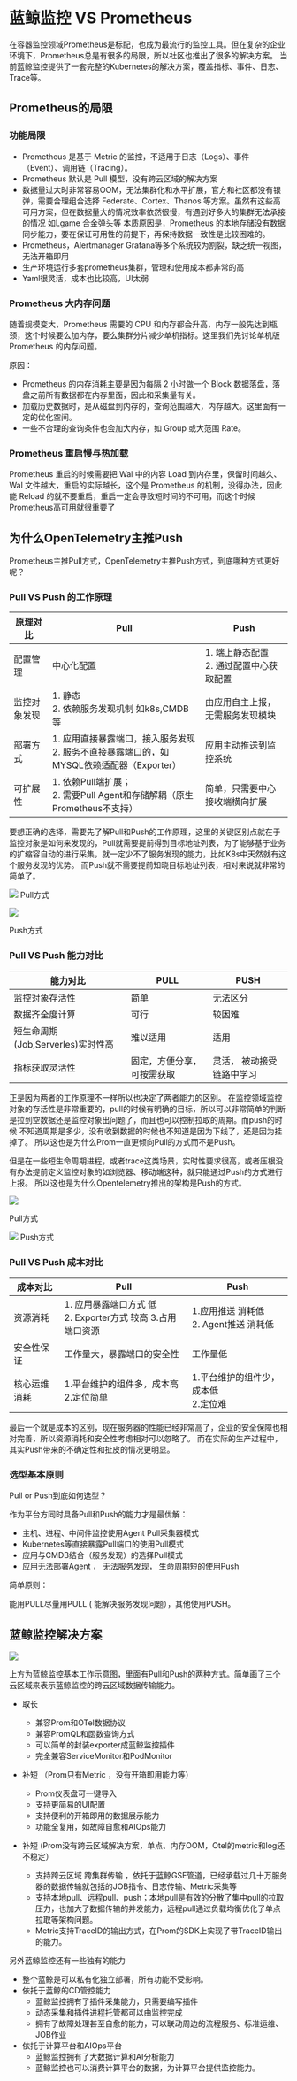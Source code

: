 # 蓝鲸监控 VS Prometheus

在容器监控领域Prometheus是标配，也成为最流行的监控工具。但在复杂的企业环境下，Prometheus总是有很多的局限，所以社区也推出了很多的解决方案。 当前蓝鲸监控提供了一套完整的Kubernetes的解决方案，覆盖指标、事件、日志、Trace等。

## Prometheus的局限

### 功能局限

* Prometheus 是基于 Metric 的监控，不适用于日志（Logs）、事件（Event）、调用链（Tracing）。
* Prometheus 默认是 Pull 模型，没有跨云区域的解决方案
* 数据量过大时非常容易OOM，无法集群化和水平扩展，官方和社区都没有银弹，需要合理组合选择 Federate、Cortex、Thanos 等方案。虽然有这些高可用方案，但在数据量大的情况效率依然很慢，有遇到好多大的集群无法承接的情况 如Lgame 合金弹头等 本质原因是，Prometheus 的本地存储没有数据同步能力，要在保证可用性的前提下，再保持数据一致性是比较困难的。
* Prometheus，Alertmanager Grafana等多个系统较为割裂，缺乏统一视图，无法开箱即用
* 生产环境运行多套prometheus集群，管理和使用成本都非常的高
* Yaml很灵活，成本也比较高，UI太弱


### Prometheus 大内存问题

随着规模变大，Prometheus 需要的 CPU 和内存都会升高，内存一般先达到瓶颈，这个时候要么加内存，要么集群分片减少单机指标。这里我们先讨论单机版 Prometheus 的内存问题。

原因：

* Prometheus 的内存消耗主要是因为每隔 2 小时做一个 Block 数据落盘，落盘之前所有数据都在内存里面，因此和采集量有关。
* 加载历史数据时，是从磁盘到内存的，查询范围越大，内存越大。这里面有一定的优化空间。
* 一些不合理的查询条件也会加大内存，如 Group 或大范围 Rate。

### Prometheus 重启慢与热加载

Prometheus 重启的时候需要把 Wal 中的内容 Load 到内存里，保留时间越久、Wal 文件越大，重启的实际越长，这个是 Prometheus 的机制，没得办法，因此能 Reload 的就不要重启，重启一定会导致短时间的不可用，而这个时候Prometheus高可用就很重要了


## 为什么OpenTelemetry主推Push

Prometheus主推Pull方式，OpenTelemetry主推Push方式，到底哪种方式更好呢？

### Pull VS Push 的工作原理

|原理对比 |Pull|Push|
|---|---|---|
|配置管理 |中心化配置 |1. 端上静态配置  <br> 2. 通过配置中心获取配置 |
|监控对象发现 |1. 静态 <br>   2. 依赖服务发现机制 如k8s,CMDB等 |由应用自主上报，无需服务发现模块 |
|部署方式 |1. 应用直接暴露端口，接入服务发现  <br> 2. 服务不直接暴露端口的，如MYSQL依赖适配器（Exporter） |应用主动推送到监控系统 |
|可扩展性 |1. 依赖Pull端扩展； <br> 2. 需要Pull Agent和存储解耦（原生Prometheus不支持） |简单，只需要中心接收端横向扩展 |

要想正确的选择，需要先了解Pull和Push的工作原理，这里的关键区别点就在于监控对象是如何来发现的，Pull就需要提前得到目标地址列表，为了能够基于业务的扩缩容自动的进行采集，就一定少不了服务发现的能力，比如K8s中天然就有这个服务发现的优势。 而Push就不需要提前知晓目标地址列表，相对来说就非常的简单了。

![](media/16921759032406.jpg)
Pull方式

![](media/16921759163876.jpg)

Push方式

### Pull VS Push 能力对比

|能力对比 |PULL |PUSH |
|---|---|---|
|监控对象存活性 |简单 |无法区分 |
|数据齐全度计算 |可行 |较困难 |
|短生命周期(Job,Serverles)实时性高 |难以适用 |适用 |
|指标获取灵活性 |固定，方便分享，可按需获取 |灵活， 被动接受链路中学习 |

正是因为两者的工作原理不一样所以也决定了两者能力的区别。 在监控领域监控对象的存活性是非常重要的，pull的时候有明确的目标，所以可以非常简单的判断是拉到空数据还是监控对象出问题了，而且也可以控制拉取的周期。而push的时候 不知道周期是多少，没有收到数据的时候也不知道是因为下线了，还是因为挂掉了。 所以这也是为什么Prom一直更倾向Pull的方式而不是Push。 

但是在一些短生命周期进程，或者trace这类场景，实时性要求很高，或者压根没有办法提前定义监控对象的如浏览器、移动端这种，就只能通过Push的方式进行上报。 所以这也是为什么Opentelemetry推出的架构是Push的方式。 

![](media/16921759336623.jpg)

Pull方式

![](media/16921759392417.jpg)
Push方式


### Pull VS Push 成本对比

|成本对比 |Pull |Push |
|---|---|---|
|资源消耗 |1. 应用暴露端口方式 低  <br> 2. Exporter方式 较高 3.占用端口资源 |1.应用推送 消耗低 <br>  2. Agent推送 消耗低 |
|安全性保证 |工作量大，暴露端口的安全性 |工作量低 |
|核心运维消耗 |1.平台维护的组件多，成本高 <br> 2.定位简单 |1.平台维护的组件少，成本低  <br> 2.定位难 |

最后一个就是成本的区别，现在服务器的性能已经非常高了，企业的安全保障也相对完善，所以资源消耗和安全性考虑相对可以忽略了。 而在实际的生产过程中，其实Push带来的不确定性和扯皮的情况更明显。 

### 选型基本原则

Pull or Push到底如何选型？

作为平台方同时具备Pull和Push的能力才是最优解：

- 主机、进程、中间件监控使用Agent Pull采集器模式
- Kubernetes等直接暴露Pull端口的使用Pull模式
- 应用与CMDB结合（服务发现）的选择Pull模式
- 应用无法部署Agent ， 无法服务发现， 生命周期短的使用Push

简单原则：

能用PULL尽量用PULL ( 能解决服务发现问题），其他使用PUSH。



## 蓝鲸监控解决方案

![](media/16921757683635.jpg)

上方为蓝鲸监控基本工作示意图，里面有Pull和Push的两种方式。简单画了三个云区域来表示蓝鲸监控的跨云区域数据传输能力。

* 取长
	* 兼容Prom和OTel数据协议
	* 兼容PromQL和函数查询方式
	* 可以简单的封装exporter成蓝鲸监控插件
	* 完全兼容ServiceMonitor和PodMonitor
	
* 补短 （Prom只有Metric ，没有开箱即用能力等）
	- Prom仪表盘可一键导入
	- 支持更简易的UI配置
	- 支持便利的开箱即用的数据展示能力
	- 功能全复用，如故障自愈和AIOps能力

* 补短 (Prom没有跨云区域解决方案，单点、内存OOM，Otel的metric和log还不稳定）
 	- 支持跨云区域 跨集群传输 ，依托于蓝鲸GSE管道，已经承载过几十万服务器的数据传输就包括的JOB指令、日志传输、Metric采集等
	- 支持本地pull、远程pull、push；本地pull是有效的分散了集中pull的拉取压力，也加大了数据传输的并发能力，远程pull通过负载均衡优化了单点拉取等架构问题。
	- Metric支持TraceID的输出方式，在Prom的SDK上实现了带TraceID输出的能力。

另外蓝鲸监控还有一些独有的能力

* 整个蓝鲸是可以私有化独立部署，所有功能不受影响。
* 依托于蓝鲸的CD管控能力
	* 蓝鲸监控拥有了插件采集能力，只需要编写插件
	* 动态采集和插件进程托管都可以由监控完成
	* 拥有了故障处理甚至自愈的能力，可以联动周边的流程服务、标准运维、JOB作业
* 依托于计算平台和AIOps平台
	* 蓝鲸监控拥有了大数据计算和AI分析能力
	* 蓝鲸监控也可以消费计算平台的数据，为计算平台提供监控能力。



